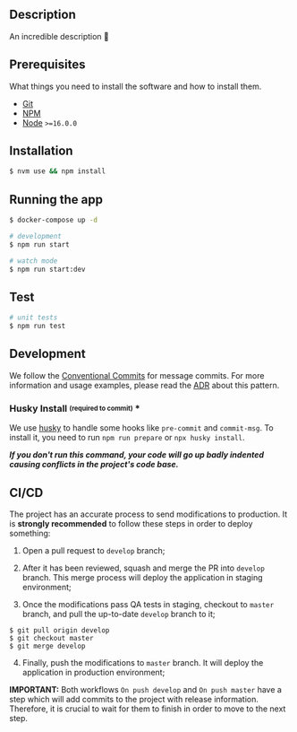 ## Description

An incredible description 🚀

## Prerequisites

What things you need to install the software and how to install them.

- [Git](https://git-scm.com/)
- [NPM](https://www.npmjs.com/)
- [Node](https://nodejs.org/en/) `>=16.0.0`

## Installation

```bash
$ nvm use && npm install
```

## Running the app

```bash
$ docker-compose up -d

# development
$ npm run start

# watch mode
$ npm run start:dev
```

## Test

```bash
# unit tests
$ npm run test
```

## Development

We follow the [Conventional Commits](https://www.conventionalcommits.org/en/v1.0.0/) for message commits.
For more information and usage examples, please read the [ADR](https://github.com/skore-io/adrs/blob/master/doc/adr/0005-padroes-de-commits.md) about this pattern.

### Husky Install <sub><sup>(required to commit)</sup></sub> \*

We use [husky](https://www.npmjs.com/package/husky) to handle some hooks like `pre-commit` and `commit-msg`. To install it, you need to run `npm run prepare` or `npx husky install`.

**_If you don't run this command, your code will go up badly indented causing conflicts in the project's code base._**

## CI/CD

The project has an accurate process to send modifications to production. It is **strongly recommended** to follow these steps in order to deploy something:

1. Open a pull request to `develop` branch;

2. After it has been reviewed, squash and merge the PR into `develop` branch. This merge process will deploy the application in staging environment;

3. Once the modifications pass QA tests in staging, checkout to `master` branch, and pull the up-to-date `develop` branch to it;

```
$ git pull origin develop
$ git checkout master
$ git merge develop
```

4. Finally, push the modifications to `master` branch. It will deploy the application in production environment;

**IMPORTANT:** Both workflows `On push develop` and `On push master` have a step which will add commits to the project with release information. Therefore, it is crucial to wait for them to finish in order to move to the next step.

